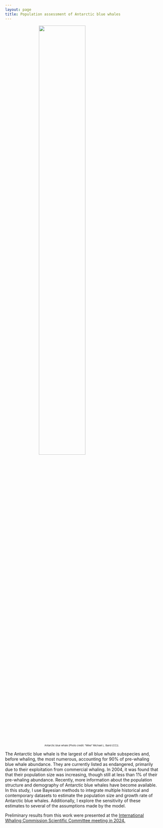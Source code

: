```yaml
---
layout: page
title: Population assessment of Antarctic blue whales
---
```

<figure align = "center">
  <img style="display: block; margin: 10px 20px 10px 20px" src="https://zoer27.github.io/assets/img/ABWtail.jpg" width= "60%" align = "center">
  <figcaption style = "font-size:8px;">Antarctic blue whale (Photo credit: “Mike” Michael L. Baird (CC)).</figcaption>
</figure>

The Antarctic blue whale is the largest of all blue whale subspecies and, before whaling, the most numerous, accounting for 90% of pre-whaling blue whale abundance. They are currently listed as endangered, primarily due to their exploitation from commercial whaling. In 2004, it was found that that their population size was increasing, though still at less than 1% of their pre-whaling abundance. Recently, more information about the population structure and demography of Antarctic blue whales have become available. In this study, I use Bayesian methods to integrate multiple historical and contemporary datasets to estimate the population size and growth rate of Antarctic blue whales. Additionally, I explore the sensitivity of these estimates to several of the assumptions made by the model. 

Preliminary results from this work were presented at the [International Whaling Commission Scientific Committee meeting in 2024.](https://archive.iwc.int/pages/search.php?search=%21collection1873235)
